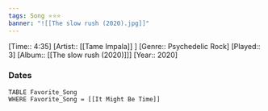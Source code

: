 ```yaml
---
tags: Song ⭐⭐⭐ 
banner: "![[The slow rush (2020).jpg]]"
---
```

[Time:: 4:35]
[Artist:: [[Tame Impala]] ]
[Genre:: Psychedelic Rock]
[Played:: 3]
[Album:: [[The slow rush (2020)]]]
[Year:: 2020]
### Dates
````dataview
TABLE Favorite_Song
WHERE Favorite_Song = [[It Might Be Time]]
````